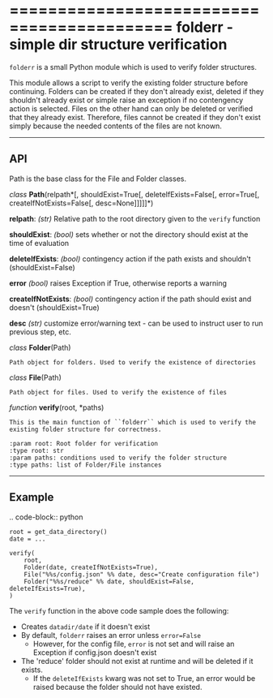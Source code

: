 
===========================================
folderr - simple dir structure verification
===========================================

``folderr`` is a small Python module which is used to verify folder structures.

This module allows a script to verify the existing folder structure before
continuing. Folders can be created if they don't already exist, deleted if
they shouldn't already exist or simple raise an exception if no contengency
action is selected. Files on the other hand can only be deleted or verified
that they already exist. Therefore, files cannot be created if they don't
exist simply because the needed contents of the files are not known.

---
API
---

Path is the base class for the File and Folder classes.

*class* **Path**(relpath*[, shouldExist=True[, deleteIfExists=False[, error=True[, createIfNotExists=False[, desc=None]]]]]*)

  **relpath**: *(str)* Relative path to the root directory given to the ``verify`` function
  
  **shouldExist**: *(bool)* sets whether or not the directory should exist at the time of evaluation
  
  **deleteIfExists**: *(bool)* contingency action if the path exists and shouldn't (shouldExist=False)

  **error** *(bool)* raises Exception if True, otherwise reports a warning

  **createIfNotExists**: *(bool)* contingency action if the path should exist and doesn't (shouldExist=True)

  **desc** *(str)* customize error/warning text - can be used to instruct user to run previous step, etc.


*class* **Folder**(Path)

    Path object for folders. Used to verify the existence of directories

*class* **File**(Path)

    Path object for files. Used to verify the existence of files

*function* **verify**(root, *paths)

    This is the main function of ``folderr`` which is used to verify the existing folder structure for correctness.

    :param root: Root folder for verification
    :type root: str
    :param paths: conditions used to verify the folder structure
    :type paths: list of Folder/File instances

-------
Example
-------

.. code-block:: python

    root = get_data_directory()
    date = ...

    verify(
        root,
        Folder(date, createIfNotExists=True),
        File("%%s/config.json" %% date, desc="Create configuration file")
        Folder("%%s/reduce" %% date, shouldExist=False, deleteIfExists=True),
    )

The ``verify`` function in the above code sample does the following:

* Creates ``datadir/date`` if it doesn't exist
* By default, ``folderr`` raises an error unless ``error=False``
    * However, for the config file, ``error`` is not set and will raise an Exception if config.json doesn't exist
* The 'reduce' folder should not exist at runtime and will be deleted if it exists.
    * If the ``deleteIfExists`` kwarg was not set to True, an error would be raised because the folder should not have existed.
